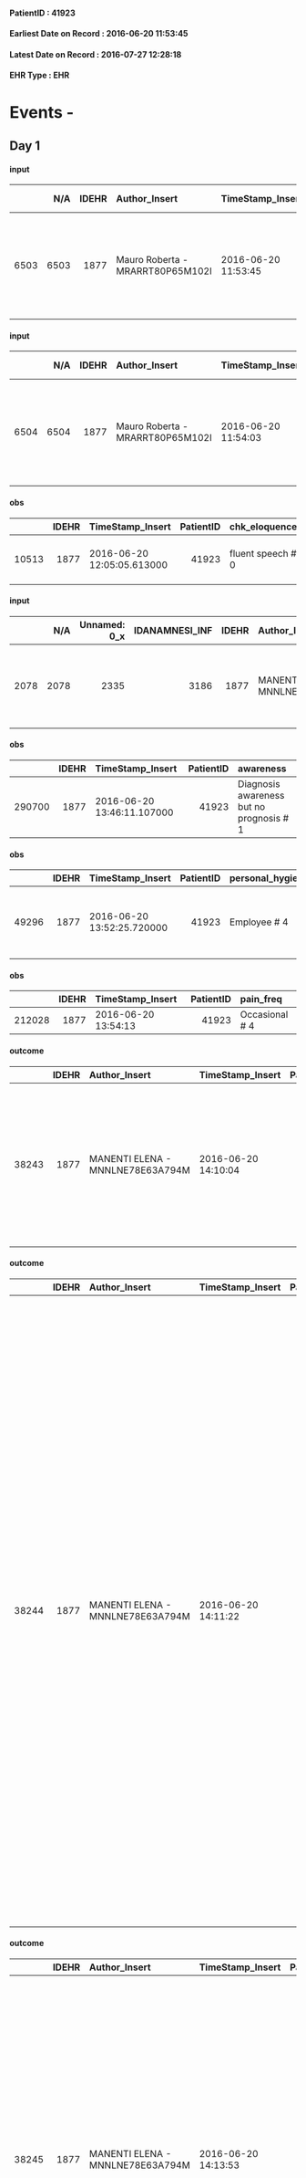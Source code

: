
#### PatientID : 41923
#### Earliest Date on Record : 2016-06-20 11:53:45
#### Latest Date on Record : 2016-07-27 12:28:18
#### EHR Type : EHR

# Events - 

## Day 1

#### input
|      |    N/A |   IDEHR | Author_Insert                    | TimeStamp_Insert    |   IDAccess | EHRType   |   PatientID |   IDDigitalSignDocument | persone_vicine   |   Unnamed: 0_y |   IDANAMNESI_MED |   Non_Rilevabile_y | Note_Non_Rilevabile_y   | diagnosis                                                                                               |
|-----:|-------:|--------:|:---------------------------------|:--------------------|-----------:|:----------|------------:|------------------------:|:-----------------|---------------:|-----------------:|-------------------:|:------------------------|:--------------------------------------------------------------------------------------------------------|
| 6503 |   6503 |    1877 | Mauro Roberta - MRARRT80P65M102I | 2016-06-20 11:53:45 |      34251 | EHR       |       41923 |                  400768 | N/A              |           6359 |             4506 |                  0 | NR                      | 2000 quadrantectomia centrale mammella dx e dissezione ascellare T1 N1 ( carcinoma duttale infiltrante) |

#### input
|      |    N/A |   IDEHR | Author_Insert                    | TimeStamp_Insert    | EHRType   |   PatientID |   IDDigitalSignDocument | persone_vicine   |   Unnamed: 0_y |   IDANAMNESI_MED |   Non_Rilevabile_y | Note_Non_Rilevabile_y   | diagnosis                                                                                               |
|-----:|-------:|--------:|:---------------------------------|:--------------------|:----------|------------:|------------------------:|:-----------------|---------------:|-----------------:|-------------------:|:------------------------|:--------------------------------------------------------------------------------------------------------|
| 6504 |   6504 |    1877 | Mauro Roberta - MRARRT80P65M102I | 2016-06-20 11:54:03 | EHR       |       41923 |                  400769 | N/A              |           6365 |             4507 |                  0 | NR                      | 2000 quadrantectomia centrale mammella dx e dissezione ascellare T1 N1 ( carcinoma duttale infiltrante) |

#### obs
|       |   IDEHR | TimeStamp_Insert           |   PatientID | chk_eloquence     | asthenia   | cachexia     | dyspnoea              | body_temp    | agitation_behavior_freq   | mood                                   | cognitive_state   |
|------:|--------:|:---------------------------|------------:|:------------------|:-----------|:-------------|:----------------------|:-------------|:--------------------------|:---------------------------------------|:------------------|
| 10513 |    1877 | 2016-06-20 12:05:05.613000 |       41923 | fluent speech # 0 | Severe # 3 | cachexia # 0 | applicant at rest # 5 | Apyrexia # 0 | quiet # 0                 | demoralization # 03; helplessness # 10 | Polished # 2      |

#### input
|      |    N/A |   Unnamed: 0_x |   IDANAMNESI_INF |   IDEHR | Author_Insert                    | TimeStamp_Insert           | EHRType   |   PatientID |   IDDigitalSignDocument |   Non_Rilevabile_x | Note_Non_Rilevabile_x   | nutritional   | cognitivo_percettivo   | sonno_riposo           | perc_salute                                                                            | elimination           | rapporti_fam   | persone_vicine   | Caregiver   |
|-----:|-------:|---------------:|-----------------:|--------:|:---------------------------------|:---------------------------|:----------|------------:|------------------------:|-------------------:|:------------------------|:--------------|:-----------------------|:-----------------------|:---------------------------------------------------------------------------------------|:----------------------|:---------------|:-----------------|:------------|
| 2078 |   2078 |           2335 |             3186 |    1877 | MANENTI ELENA - MNNLNE78E63A794M | 2016-06-20 13:42:00.787000 | EHR       |       41923 |                  401054 |                  0 | NR                      | nausea # 0    | uncontrolled pain # 0  | daytime sleepiness # 1 | perdit√ † Performance # 0; increased dell'affaticabilit√ † # 2, # 3 increased asthenia | constipated bowel # 1 | is # 0         | N/A              | husband     |

#### obs
|        |   IDEHR | TimeStamp_Insert           |   PatientID | awareness                                |
|-------:|--------:|:---------------------------|------------:|:-----------------------------------------|
| 290700 |    1877 | 2016-06-20 13:46:11.107000 |       41923 | Diagnosis awareness but no prognosis # 1 |

#### obs
|       |   IDEHR | TimeStamp_Insert           |   PatientID | personal_hygiene   | mobility               | speech            | active_diuresis     | lack_of_appetite     | asthenia   | dyspnoea        | motor_performance                                                                                  | diet            | cognitive_state   |
|------:|--------:|:---------------------------|------------:|:-------------------|:-----------------------|:------------------|:--------------------|:---------------------|:-----------|:----------------|:---------------------------------------------------------------------------------------------------|:----------------|:------------------|
| 49296 |    1877 | 2016-06-20 13:52:25.720000 |       41923 | Employee # 4       | With help and aids # 3 | fluent speech # 0 | active diuresis # 0 | loss of appetite # 0 | Severe # 2 | mild strain # 1 | 30% - Patient with directions to the hospital or home hospitalization, intensive home support # 03 | Homogenized # 2 | Polished # 2      |

#### obs
|        |   IDEHR | TimeStamp_Insert    |   PatientID | pain_freq      |
|-------:|--------:|:--------------------|------------:|:---------------|
| 212028 |    1877 | 2016-06-20 13:54:13 |       41923 | Occasional # 4 |

#### outcome
|       |   IDEHR | Author_Insert                    | TimeStamp_Insert    |   PatientID |   IDDigitalSignDocument |   IDPAI_VIDAS | opt_problem          |   opt_problem_num | opt_obiettivo                                                                                              |   opt_obiettivo_num | ds_note            | opt_stato_problema   |   opt_stato_problema_num | opt_interventi                                                                                                                                                   |   opt_interventi_num |
|------:|--------:|:---------------------------------|:--------------------|------------:|------------------------:|--------------:|:---------------------|------------------:|:-----------------------------------------------------------------------------------------------------------|--------------------:|:-------------------|:---------------------|-------------------------:|:-----------------------------------------------------------------------------------------------------------------------------------------------------------------|---------------------:|
| 38243 |    1877 | MANENTI ELENA - MNNLNE78E63A794M | 2016-06-20 14:10:04 |       41923 |                  401099 |         40321 | Alteration hive # 33 |                 4 | The patient acquisir√ † ¬ † awareness about the factors that contribute to the alteration of the hive # 66 |                   4 | continue objective | Open Problem # 1     |                        1 | Information - Information on the factors that lead to the alteration of the hive # 550; Information - Inform the patient / caregiver on possible solutions # 551 |                    4 |

#### outcome
|       |   IDEHR | Author_Insert                    | TimeStamp_Insert    |   PatientID |   IDDigitalSignDocument |   IDPAI_VIDAS | opt_problem                                                |   opt_problem_num | opt_obiettivo                                                                                                                                                                                      |   opt_obiettivo_num | ds_note                                                   | opt_stato_problema   |   opt_stato_problema_num | opt_interventi                                                                                                                                                                                                                                                                                                                                                                                                                                                                                                                                                                                                                                                                                      |   opt_interventi_num |
|------:|--------:|:---------------------------------|:--------------------|------------:|------------------------:|--------------:|:-----------------------------------------------------------|------------------:|:---------------------------------------------------------------------------------------------------------------------------------------------------------------------------------------------------|--------------------:|:----------------------------------------------------------|:---------------------|-------------------------:|:----------------------------------------------------------------------------------------------------------------------------------------------------------------------------------------------------------------------------------------------------------------------------------------------------------------------------------------------------------------------------------------------------------------------------------------------------------------------------------------------------------------------------------------------------------------------------------------------------------------------------------------------------------------------------------------------------|---------------------:|
| 38244 |    1877 | MANENTI ELENA - MNNLNE78E63A794M | 2016-06-20 14:11:22 |       41923 |                  401100 |         40322 | Impaired mobility † / limitation of physical movement # 27 |                 1 | The patient utilizzer√ † ¬ † aids designed to increase the mobilit√ † ¬ † ¬ † ¬ß by establishing priorit√ attivit√ † for † ¬ † daily and reaching the awareness of the limits of his own body # 48 |                   4 | goal pi√π not significant for clinical worsening, closes. | closed Problem # 2   |                        2 | PAI Implementation - Encourage the patient in setting priorit√ † ¬ † ¬ † attivit√ for daily † # 340; Counseling - Allowing the patient to express his feelings about the effects of fatigue on his life # 341; Counseling - Helping patients to identify their resources, abilit√ † ¬ † and interests and eliminate attivit√ † that are not essential. # 342; Information - Explain the use of any aid # 343; Informational - educational intervention aimed at fkt proper mobilization (see patient mobilization with bone metastases or pathological fractures) # 345; Aids - Request supply of outdoor walker Balconette brakes # 353; aids - Request supply of folding wheelchair outdoor # 357 |                    4 |

#### outcome
|       |   IDEHR | Author_Insert                    | TimeStamp_Insert    |   PatientID |   IDDigitalSignDocument |   IDPAI_VIDAS | opt_problem                           |   opt_problem_num | opt_obiettivo                             |   opt_obiettivo_num | ds_note            | opt_stato_problema   |   opt_stato_problema_num | opt_interventi                                                                                                                                                                                                                                                                                                                                                                              |   opt_interventi_num |
|------:|--------:|:---------------------------------|:--------------------|------------:|------------------------:|--------------:|:--------------------------------------|------------------:|:------------------------------------------|--------------------:|:-------------------|:---------------------|-------------------------:|:--------------------------------------------------------------------------------------------------------------------------------------------------------------------------------------------------------------------------------------------------------------------------------------------------------------------------------------------------------------------------------------------|---------------------:|
| 38245 |    1877 | MANENTI ELENA - MNNLNE78E63A794M | 2016-06-20 14:13:53 |       41923 |                  401104 |         40323 | Nutrition / Hydration inadequate # 34 |                 4 | The patient hydrater√ † † adequately # 74 |                   4 | continue objective | Open Problem # 1     |                        1 | Implementation PAI - Administer the drugs correctly as prescribed # 622; Counseling - Share with the patient the therapeutic path # 624; Counseling - Share with the caregiver the therapeutic path # 625; Educational - Educate the caregiver / patient to recognize / treat the symptom # 626; Informative - Inform the patient / caregiver about possible options for intervention # 627 |                    4 |

#### outcome
|       |   IDEHR | Author_Insert                    | TimeStamp_Insert    |   PatientID |   IDDigitalSignDocument |   IDPAI_VIDAS | opt_problem                                                                                                                                           |   opt_problem_num | opt_obiettivo                                                    |   opt_obiettivo_num | ds_note                                                            | opt_stato_problema   |   opt_stato_problema_num | opt_interventi                                                                                                                                                                                                                                             |   opt_interventi_num |
|------:|--------:|:---------------------------------|:--------------------|------------:|------------------------:|--------------:|:------------------------------------------------------------------------------------------------------------------------------------------------------|------------------:|:-----------------------------------------------------------------|--------------------:|:-------------------------------------------------------------------|:---------------------|-------------------------:|:-----------------------------------------------------------------------------------------------------------------------------------------------------------------------------------------------------------------------------------------------------------|---------------------:|
| 38247 |    1877 | MANENTI ELENA - MNNLNE78E63A794M | 2016-06-20 14:17:09 |       41923 |                  401109 |         40325 | decisional conflict, secondary to knowledge deficit, related to specific clinical, therapeutic, prognostic and / or lack of patient's coping # 35 = 0 |                 4 | Maintaining a channel of communication with the patient # 77 = 0 |                   4 | pcs aware of no prognostic diagnosis, waiting with rehabilitation. | Open Problem # 1     |                        1 | Implementation PAI - Stimulate the patient in communication # 648 = 0; Counseling - Convey empathy to the patient # 649 = 0; Counseling - Assume a non-judgmental attitude towards the patient # 650 = 0; Counseling - Accept the patient's time # 651 = 0 |                    4 |

#### outcome
|       |   IDEHR | Author_Insert                    | TimeStamp_Insert    |   PatientID |   IDDigitalSignDocument |   IDPAI_VIDAS | opt_problem                         |   opt_problem_num | opt_obiettivo                                                                                                                                                                              |   opt_obiettivo_num | opt_stato_problema   |   opt_stato_problema_num | opt_interventi                                                                                                                                                                                                                                                 |   opt_interventi_num |
|------:|--------:|:---------------------------------|:--------------------|------------:|------------------------:|--------------:|:------------------------------------|------------------:|:-------------------------------------------------------------------------------------------------------------------------------------------------------------------------------------------|--------------------:|:---------------------|-------------------------:|:---------------------------------------------------------------------------------------------------------------------------------------------------------------------------------------------------------------------------------------------------------------|---------------------:|
| 38248 |    1877 | MANENTI ELENA - MNNLNE78E63A794M | 2016-06-20 14:17:45 |       41923 |                  401110 |         40326 | Deficit in the care of s√® # 25 = 0 |                 4 | Maintain dignity ¬ † of the patient, where possible, helping him to accept their own limitations, considering himself realistic and objective (eating, bathing, dressing, delete) # 42 = 0 |                   4 | Open Problem # 1     |                        1 | Counseling - Encourage to express feelings about the care deficit s√® # 184 = 0; Counseling - Exploring her gently disabilit√ † ¬ † # 185 = 0; Counseling - Exploring the patient's feelings in relation to his disability √ † ¬ † and its need help # 186 = 0 |                    4 |

#### obs
|       |   IDEHR | TimeStamp_Insert           |   PatientID | opt_cooperation   | opt_care_giver   | asthenia   | dyspnoea    | motor_performance              | body_temp    | agitation_behavior_freq   | mood         | diet            | cognitive_state   | consumption_help   |
|------:|--------:|:---------------------------|------------:|:------------------|:-----------------|:-----------|:------------|:-------------------------------|:-------------|:--------------------------|:-------------|:----------------|:------------------|:-------------------|
| 96161 |    1877 | 2016-06-20 17:21:07.757000 |       41923 | Collaborating # 0 | This # 0         | Severe # 2 | at rest # 0 | bedridden, nontransferable # 5 | Apyrexia # 1 | quiet # 0                 | sadness # 11 | homogenized # 2 | Polished # 2      | help with # 2      |

#### obs
|       |   IDEHR | TimeStamp_Insert           |   PatientID | urine_elimination   | mobility     | speech            | asthenia   | motor_performance                                                                                  | diet            | cognitive_state   | feces_elimination   | consumption_help   |
|------:|--------:|:---------------------------|------------:|:--------------------|:-------------|:------------------|:-----------|:---------------------------------------------------------------------------------------------------|:----------------|:------------------|:--------------------|:-------------------|
| 49320 |    1877 | 2016-06-20 18:18:52.750000 |       41923 | Employee # 4        | Employee # 4 | fluent speech # 0 | Severe # 2 | 30% - Patient with directions to the hospital or home hospitalization, intensive home support # 03 | Homogenized # 2 | Polished # 2      | Employee # 4        | help with # 2      |

#### obs
|        |   IDEHR | TimeStamp_Insert    |   PatientID |
|-------:|--------:|:--------------------|------------:|
| 212083 |    1877 | 2016-06-20 21:32:40 |       41923 |

#### obs
|       |   IDEHR | TimeStamp_Insert           |   PatientID | opt_cooperation   | opt_care_giver   | dyspnoea    | motor_performance              | body_temp    | agitation_behavior_freq   | mood         |
|------:|--------:|:---------------------------|------------:|:------------------|:-----------------|:------------|:-------------------------------|:-------------|:--------------------------|:-------------|
| 96172 |    1877 | 2016-06-21 05:17:42.633000 |       41923 | Collaborating # 0 | This # 0         | at rest # 0 | bedridden, nontransferable # 5 | Apyrexia # 1 | quiet # 0                 | sadness # 11 |

#### obs
|        |   IDEHR | TimeStamp_Insert    |   PatientID |
|-------:|--------:|:--------------------|------------:|
| 145994 |    1877 | 2016-06-21 05:18:21 |       41923 |

#### obs
|       |   IDEHR | TimeStamp_Insert           |   PatientID | urine_elimination   | mobility     | speech            | asthenia   | motor_performance                                                                                  | diet            | feces_elimination   | consumption_help   |
|------:|--------:|:---------------------------|------------:|:--------------------|:-------------|:------------------|:-----------|:---------------------------------------------------------------------------------------------------|:----------------|:--------------------|:-------------------|
| 49329 |    1877 | 2016-06-21 05:23:44.637000 |       41923 | Employee # 4        | Employee # 4 | fluent speech # 0 | Severe # 2 | 30% - Patient with directions to the hospital or home hospitalization, intensive home support # 03 | Homogenized # 2 | Employee # 4        | help with # 2      |

#### obs
|        |   IDEHR | TimeStamp_Insert    |   PatientID | pain_relief   |
|-------:|--------:|:--------------------|------------:|:--------------|
| 212093 |    1877 | 2016-06-21 05:24:34 |       41923 | 90% # 9       |

#### obs
|        |   IDEHR | TimeStamp_Insert    |   PatientID | pain_freq      | pain_relief   |
|-------:|--------:|:--------------------|------------:|:---------------|:--------------|
| 212094 |    1877 | 2016-06-21 05:25:17 |       41923 | Occasional # 4 | 90% # 9       |

#### obs
|       |   IDEHR | TimeStamp_Insert           |   PatientID | chk_eloquence     | asthenia   | cachexia     | dyspnoea              | body_temp    | agitation_behavior_freq   | mood                                                                  | cognitive_state   |
|------:|--------:|:---------------------------|------------:|:------------------|:-----------|:-------------|:----------------------|:-------------|:--------------------------|:----------------------------------------------------------------------|:------------------|
| 10539 |    1877 | 2016-06-21 10:27:08.393000 |       41923 | fluent speech # 0 | Severe # 3 | cachexia # 0 | applicant at rest # 5 | Apyrexia # 0 | quiet # 0                 | disappointing # 02; demoralization # 03; # 08 fear, helplessness # 10 | Polished # 2      |

#### obs
|        |   IDEHR | TimeStamp_Insert    |   PatientID | pain_relief   |
|-------:|--------:|:--------------------|------------:|:--------------|
| 212122 |    1877 | 2016-06-21 10:28:08 |       41923 | 90% # 9       |

#### obs
|        |   IDEHR | TimeStamp_Insert    |   PatientID | pain_freq      | pain_relief   |
|-------:|--------:|:--------------------|------------:|:---------------|:--------------|
| 212123 |    1877 | 2016-06-21 10:28:47 |       41923 | Occasional # 4 | 90% # 9       |

#### obs
|        |   IDEHR | TimeStamp_Insert    |   PatientID | pain_relief   |
|-------:|--------:|:--------------------|------------:|:--------------|
| 212125 |    1877 | 2016-06-21 10:31:08 |       41923 | 90% # 9       |

#### obs
|        |   IDEHR | TimeStamp_Insert    |   PatientID | pain_freq      | pain_relief   |
|-------:|--------:|:--------------------|------------:|:---------------|:--------------|
| 212126 |    1877 | 2016-06-21 10:31:54 |       41923 | Occasional # 4 | 90% # 9       |


## Day 2

#### obs
|        |   IDEHR | TimeStamp_Insert           |   PatientID |
|-------:|--------:|:---------------------------|------------:|
| 123027 |    1877 | 2016-06-21 15:41:22.143000 |       41923 |

#### obs
|        |   IDEHR | TimeStamp_Insert    |   PatientID | pain_relief              |
|-------:|--------:|:--------------------|------------:|:-------------------------|
| 212232 |    1877 | 2016-06-21 18:10:04 |       41923 | 100% - Total Relief # 10 |

#### obs
|        |   IDEHR | TimeStamp_Insert    |   PatientID | pain_relief   |
|-------:|--------:|:--------------------|------------:|:--------------|
| 212235 |    1877 | 2016-06-21 18:11:32 |       41923 | 90% # 9       |

#### obs
|        |   IDEHR | TimeStamp_Insert    |   PatientID | pain_relief              |
|-------:|--------:|:--------------------|------------:|:-------------------------|
| 212263 |    1877 | 2016-06-22 03:54:15 |       41923 | 100% - Total Relief # 10 |

#### obs
|        |   IDEHR | TimeStamp_Insert    |   PatientID | pain_relief   |
|-------:|--------:|:--------------------|------------:|:--------------|
| 212264 |    1877 | 2016-06-22 03:54:39 |       41923 | 90% # 9       |

#### obs
|       |   IDEHR | TimeStamp_Insert           |   PatientID | chk_ausili_presidi   | body_temp    |
|------:|--------:|:---------------------------|------------:|:---------------------|:-------------|
| 96228 |    1877 | 2016-06-22 05:19:10.967000 |       41923 | urinary catheter # 3 | Apyrexia # 1 |

#### obs
|        |   IDEHR | TimeStamp_Insert    |   PatientID |
|-------:|--------:|:--------------------|------------:|
| 146045 |    1877 | 2016-06-22 05:20:05 |       41923 |

#### obs
|       |   IDEHR | TimeStamp_Insert           |   PatientID | motor_performance                                                                                  |
|------:|--------:|:---------------------------|------------:|:---------------------------------------------------------------------------------------------------|
| 49386 |    1877 | 2016-06-22 05:30:39.977000 |       41923 | 30% - Patient with directions to the hospital or home hospitalization, intensive home support # 03 |

#### obs
|       |   IDEHR | TimeStamp_Insert           |   PatientID | asthenia   | cachexia     | dyspnoea              | body_temp    | agitation_behavior_freq   |
|------:|--------:|:---------------------------|------------:|:-----------|:-------------|:----------------------|:-------------|:--------------------------|
| 10575 |    1877 | 2016-06-22 10:20:03.913000 |       41923 | Severe # 3 | cachexia # 0 | applicant at rest # 5 | Apyrexia # 0 | agitated at times # 2     |

#### obs
|        |   IDEHR | TimeStamp_Insert    |   PatientID | breath                                                                          | consolability           | body_language                             | facial_expression                       |
|-------:|--------:|:--------------------|------------:|:--------------------------------------------------------------------------------|:------------------------|:------------------------------------------|:----------------------------------------|
| 274075 |    1877 | 2016-06-22 10:20:44 |       41923 | Breath at times altered. Short periods of hyperventilation (breathing hard) # 1 | Not for consolation # 0 | Teso. nervous movements. Restlessness # 1 | Sad, anxious, contracted (frowning) # 1 |

#### obs
|       |   IDEHR | TimeStamp_Insert           |   PatientID | chk_ausili_presidi                   | opt_care_giver   | cachexia     | dyspnoea        | motor_performance              | body_temp    |
|------:|--------:|:---------------------------|------------:|:-------------------------------------|:-----------------|:-------------|:----------------|:-------------------------------|:-------------|
| 96265 |    1877 | 2016-06-22 11:43:41.983000 |       41923 | absorbency # 0; bladder catheter # 3 | This # 0         | cachexia # 0 | mild strain # 1 | bedridden, nontransferable # 5 | Apyrexia # 1 |

#### obs
|        |   IDEHR | TimeStamp_Insert    |   PatientID | breath     | consolability           | body_language   | facial_expression                       |
|-------:|--------:|:--------------------|------------:|:-----------|:------------------------|:----------------|:----------------------------------------|
| 274078 |    1877 | 2016-06-22 11:46:05 |       41923 | Normal 0 # | Not for consolation # 0 | Relaxed # 0     | Sad, anxious, contracted (frowning) # 1 |


## Day 3

#### obs
|        |   IDEHR | TimeStamp_Insert    |   PatientID | breath     | consolability           | body_language                             | facial_expression                       |
|-------:|--------:|:--------------------|------------:|:-----------|:------------------------|:------------------------------------------|:----------------------------------------|
| 274081 |    1877 | 2016-06-22 13:41:49 |       41923 | Normal 0 # | Not for consolation # 0 | Teso. nervous movements. Restlessness # 1 | Sad, anxious, contracted (frowning) # 1 |

#### obs
|       |   IDEHR | TimeStamp_Insert           |   PatientID | personal_hygiene   | urine_elimination   | mobility   | hemorrhagic_manifestation   | speech   | cough   | nausea   | memory_deficit   | cognitive_deficit   | active_diuresis   | lack_of_appetite   | asthenia   | cachexia   | dyspnoea   | motor_performance   | body_temp   | mood   | diet   | cognitive_state   | feces_elimination   | consumption_help   |
|------:|--------:|:---------------------------|------------:|:-------------------|:--------------------|:-----------|:----------------------------|:---------|:--------|:---------|:-----------------|:--------------------|:------------------|:-------------------|:-----------|:-----------|:-----------|:--------------------|:------------|:-------|:-------|:------------------|:--------------------|:-------------------|
| 49411 |    1877 | 2016-06-22 14:30:04.970000 |       41923 | NR                 | NR                  | NR         | NR                          | NR       | NR      | NR       | NR               | NR                  | NR                | NR                 | NR         | NR         | NR         | NR                  | NR          | NR     | NR     | NR                | NR                  | NR                 |

#### outcome
|       |   IDEHR | Author_Insert                    | TimeStamp_Insert    |   PatientID |   IDDigitalSignDocument |   IDPAI_VIDAS | opt_problem          |   opt_problem_num | opt_obiettivo                                                                                              |   opt_obiettivo_num | ds_note            | opt_stato_problema   |   opt_stato_problema_num | opt_interventi                                                                                                                                                   |   opt_interventi_num |
|------:|--------:|:---------------------------------|:--------------------|------------:|------------------------:|--------------:|:---------------------|------------------:|:-----------------------------------------------------------------------------------------------------------|--------------------:|:-------------------|:---------------------|-------------------------:|:-----------------------------------------------------------------------------------------------------------------------------------------------------------------|---------------------:|
| 38660 |    1877 | Greek Roberto - GRCRRT89C28F205C | 2016-06-22 14:30:51 |       41923 |                  403416 |         40740 | Alteration hive # 33 |                 4 | The patient acquisir√ † ¬ † awareness about the factors that contribute to the alteration of the hive # 66 |                   4 | continue objective | closed Problem # 2   |                        2 | Information - Information on the factors that lead to the alteration of the hive # 550; Information - Inform the patient / caregiver on possible solutions # 551 |                    4 |

#### outcome
|       |   IDEHR | Author_Insert                    | TimeStamp_Insert    |   PatientID |   IDDigitalSignDocument |   IDPAI_VIDAS | opt_problem                                                                                                                                           |   opt_problem_num | opt_obiettivo                                                    |   opt_obiettivo_num | ds_note                                                            | opt_stato_problema   |   opt_stato_problema_num | opt_interventi                                                                                                                                                                                                                                             |   opt_interventi_num |
|------:|--------:|:---------------------------------|:--------------------|------------:|------------------------:|--------------:|:------------------------------------------------------------------------------------------------------------------------------------------------------|------------------:|:-----------------------------------------------------------------|--------------------:|:-------------------------------------------------------------------|:---------------------|-------------------------:|:-----------------------------------------------------------------------------------------------------------------------------------------------------------------------------------------------------------------------------------------------------------|---------------------:|
| 38661 |    1877 | Greek Roberto - GRCRRT89C28F205C | 2016-06-22 14:31:10 |       41923 |                  403417 |         40741 | decisional conflict, secondary to knowledge deficit, related to specific clinical, therapeutic, prognostic and / or lack of patient's coping # 35 = 0 |                 4 | Maintaining a channel of communication with the patient # 77 = 0 |                   4 | pcs aware of no prognostic diagnosis, waiting with rehabilitation. | closed Problem # 2   |                        2 | Implementation PAI - Stimulate the patient in communication # 648 = 0; Counseling - Convey empathy to the patient # 649 = 0; Counseling - Assume a non-judgmental attitude towards the patient # 650 = 0; Counseling - Accept the patient's time # 651 = 0 |                    4 |

#### outcome
|       |   IDEHR | Author_Insert                    | TimeStamp_Insert    |   PatientID |   IDDigitalSignDocument |   IDPAI_VIDAS | opt_problem                         |   opt_problem_num | opt_obiettivo                                                                                                                                                                              |   opt_obiettivo_num | opt_stato_problema   |   opt_stato_problema_num | opt_interventi                                                                                                                                                                                                                                                 |   opt_interventi_num |
|------:|--------:|:---------------------------------|:--------------------|------------:|------------------------:|--------------:|:------------------------------------|------------------:|:-------------------------------------------------------------------------------------------------------------------------------------------------------------------------------------------|--------------------:|:---------------------|-------------------------:|:---------------------------------------------------------------------------------------------------------------------------------------------------------------------------------------------------------------------------------------------------------------|---------------------:|
| 38662 |    1877 | Greek Roberto - GRCRRT89C28F205C | 2016-06-22 14:31:29 |       41923 |                  403418 |         40742 | Deficit in the care of s√® # 25 = 0 |                 4 | Maintain dignity ¬ † of the patient, where possible, helping him to accept their own limitations, considering himself realistic and objective (eating, bathing, dressing, delete) # 42 = 0 |                   4 | closed Problem # 2   |                        2 | Counseling - Encourage to express feelings about the care deficit s√® # 184 = 0; Counseling - Exploring her gently disabilit√ † ¬ † # 185 = 0; Counseling - Exploring the patient's feelings in relation to his disability √ † ¬ † and its need help # 186 = 0 |                    4 |

#### outcome
|       |   IDEHR | Author_Insert                    | TimeStamp_Insert    |   PatientID |   IDDigitalSignDocument |   IDPAI_VIDAS | opt_problem                           |   opt_problem_num | opt_obiettivo                             |   opt_obiettivo_num | ds_note            | opt_stato_problema   |   opt_stato_problema_num | opt_interventi                                                                                                                                                                                                                                                                                                                                                                              |   opt_interventi_num |
|------:|--------:|:---------------------------------|:--------------------|------------:|------------------------:|--------------:|:--------------------------------------|------------------:|:------------------------------------------|--------------------:|:-------------------|:---------------------|-------------------------:|:--------------------------------------------------------------------------------------------------------------------------------------------------------------------------------------------------------------------------------------------------------------------------------------------------------------------------------------------------------------------------------------------|---------------------:|
| 38663 |    1877 | Greek Roberto - GRCRRT89C28F205C | 2016-06-22 14:31:50 |       41923 |                  403419 |         40743 | Nutrition / Hydration inadequate # 34 |                 4 | The patient hydrater√ † † adequately # 74 |                   4 | continue objective | closed Problem # 2   |                        2 | Implementation PAI - Administer the drugs correctly as prescribed # 622; Counseling - Share with the patient the therapeutic path # 624; Counseling - Share with the caregiver the therapeutic path # 625; Educational - Educate the caregiver / patient to recognize / treat the symptom # 626; Informative - Inform the patient / caregiver about possible options for intervention # 627 |                    4 |

#### death
|      |   IDDecesso |   IDEHR | Author_Insert                    | TimeStamp_Insert    |   PatientID |   IDDigitalSignDocument | Date                | Luogo_decesso     |
|-----:|------------:|--------:|:---------------------------------|:--------------------|------------:|------------------------:|:--------------------|:------------------|
| 1055 |        1064 |    1877 | Mauro Roberta - MRARRT80P65M102I | 2016-06-22 16:14:38 |       41923 |                  403491 | 2016-06-22 14:25:00 | Vidas Hospice # 1 |

#### care
|       |   IDEHR | Author_Insert                           | TimeStamp_Insert    | EHRType   |   PatientID |   IDGESTIONE_AUSILI |   ds_ncons |   ds_nritiro |   opt_annulla_consegna | dt_Ric_consegna     | dt_ric_cons_forn    | dt_ric_ritiro       | dt_ric_ritiro_forn   | opt_ausilio                    |
|------:|--------:|:----------------------------------------|:--------------------|:----------|------------:|--------------------:|-----------:|-------------:|-----------------------:|:--------------------|:--------------------|:--------------------|:---------------------|:-------------------------------|
| 10469 |    6249 | martinoli massimo l. - mrtmsm69t31f205t | 2016-06-23 07:54:54 | amb       |       41923 |               10365 |      28002 |        28097 |                      0 | 2016-06-08 00:00:00 | 2016-06-08 00:00:00 | 2016-06-23 00:00:00 | 2016-06-23 00:00:00  | folding wheelchair outdoor # 3 |

#### care
|       |   IDEHR | Author_Insert                           | TimeStamp_Insert    | EHRType   |   PatientID |   IDGESTIONE_AUSILI |   ds_ncons |   ds_nritiro | dt_ritiro           |   opt_annulla_consegna | ds_note_x                                                         | dt_Ric_consegna     | dt_ric_cons_forn    | dt_ric_ritiro       | dt_ric_ritiro_forn   | opt_ausilio                    |
|------:|--------:|:----------------------------------------|:--------------------|:----------|------------:|--------------------:|-----------:|-------------:|:--------------------|-----------------------:|:------------------------------------------------------------------|:--------------------|:--------------------|:--------------------|:---------------------|:-------------------------------|
| 10487 |    6249 | martinoli massimo l. - mrtmsm69t31f205t | 2016-06-23 11:11:25 | amb       |       41923 |               10383 |      28002 |        28097 | 2016-06-23 00:00:00 |                      0 | delivered in a hospice on june 22, 2016. withdrawn june 23, 2016. | 2016-06-08 00:00:00 | 2016-06-08 00:00:00 | 2016-06-23 00:00:00 | 2016-06-23 00:00:00  | folding wheelchair outdoor # 3 |


## Day 38

#### care
|       |   IDEHR | Author_Insert                           | TimeStamp_Insert    | EHRType   |   PatientID |   IDGESTIONE_AUSILI |   ds_ncons |   ds_nbolla | dt_consegna         |   ds_nritiro | dt_ritiro           |   opt_annulla_consegna | ds_note_x                                                         | dt_Ric_consegna     | dt_ric_cons_forn    | dt_ric_ritiro       | dt_ric_ritiro_forn   | opt_ausilio                    |
|------:|--------:|:----------------------------------------|:--------------------|:----------|------------:|--------------------:|-----------:|------------:|:--------------------|-------------:|:--------------------|-----------------------:|:------------------------------------------------------------------|:--------------------|:--------------------|:--------------------|:---------------------|:-------------------------------|
| 11526 |    6249 | martinoli massimo l. - mrtmsm69t31f205t | 2016-07-27 12:28:18 | amb       |       41923 |               11425 |      28002 |         626 | 2016-06-09 00:00:00 |        28097 | 2016-06-23 00:00:00 |                      0 | delivered in a hospice on june 22, 2016. withdrawn june 23, 2016. | 2016-06-08 00:00:00 | 2016-06-08 00:00:00 | 2016-06-23 00:00:00 | 2016-06-23 00:00:00  | folding wheelchair outdoor # 3 |


